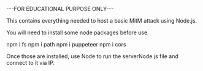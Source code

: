 ---FOR EDUCATIONAL PURPOSE ONLY---

This contains everything needed to host a basic MitM attack using Node.js.

You will need to install some node packages before use.

npm i fs
npm i path
npm i puppeteer
npm i cors

Once those are installed, use Node to run the serverNode.js file and connect to it via IP.
